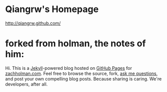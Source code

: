 # Qiangrw's Homepage

http://qiangrw.github.com/


# forked from holman, the notes of him:
Hi. This is a [Jekyll](http://github.com/mojombo/jekyll)-powered blog hosted on [GitHub Pages](http://pages.github.com/) for [zachholman.com](http://zachholman.com). Feel free to browse the source, fork, [ask me questions](http://twitter.com/holman), and post your own compelling blog posts. Because sharing is caring. We're developers, after all.
